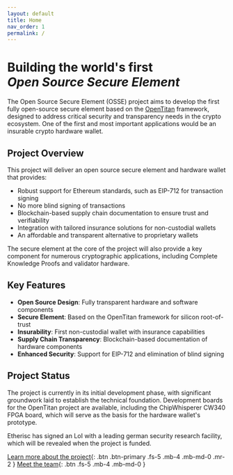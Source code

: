 ```yaml
---
layout: default
title: Home
nav_order: 1
permalink: /
---
```


# Building the world's first <br />*Open Source Secure Element* 

The Open Source Secure Element (OSSE) project aims to develop the first fully open-source secure element based on the [OpenTitan](https://opentitan.org/) framework, designed to address critical security and transparency needs in the crypto ecosystem. One of the first and most important applications would be an insurable crypto hardware wallet.

## Project Overview

This project will deliver an open source secure element and hardware wallet that provides:

- Robust support for Ethereum standards, such as EIP-712 for transaction signing
- No more blind signing of transactions
- Blockchain-based supply chain documentation to ensure trust and verifiability
- Integration with tailored insurance solutions for non-custodial wallets
- An affordable and transparent alternative to proprietary wallets

The secure element at the core of the project will also provide a key component for numerous cryptographic applications, including Complete Knowledge Proofs and validator hardware.

## Key Features

- **Open Source Design**: Fully transparent hardware and software components
- **Secure Element**: Based on the OpenTitan framework for silicon root-of-trust
- **Insurability**: First non-custodial wallet with insurance capabilities
- **Supply Chain Transparency**: Blockchain-based documentation of hardware components
- **Enhanced Security**: Support for EIP-712 and elimination of blind signing

## Project Status

The project is currently in its initial development phase, with significant groundwork laid to establish the technical foundation. Development boards for the OpenTitan project are available, including the ChipWhisperer CW340 FPGA board, which will serve as the basis for the hardware wallet's prototype.

Etherisc has signed an LoI with a leading german security research facility, which will be revealed when the project is funded.

[Learn more about the project](./project/){: .btn .btn-primary .fs-5 .mb-4 .mb-md-0 .mr-2 }
[Meet the team](./team/){: .btn .fs-5 .mb-4 .mb-md-0 } 